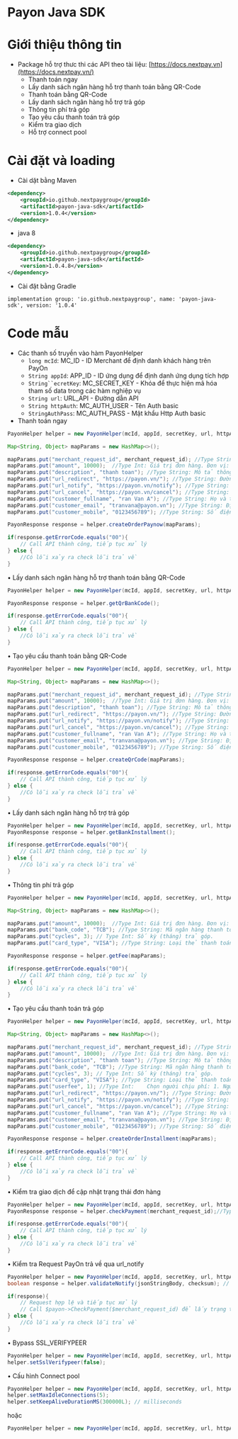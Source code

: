 # Payon Java SDK

# Giới thiệu thông tin

- Package hỗ trợ thưc thi các API theo tài liệu: [https://docs.nextpay.vn](https://docs.nextpay.vn/)
    - Thanh toán ngay
    - Lấy danh sách ngân hàng hỗ trợ thanh toán bằng QR-Code
    - Thanh toán bằng QR-Code
    - Lấy danh sách ngân hàng hỗ trợ trả góp
    - Thông tin phí trả góp
    - Tạo yêu cầu thanh toán trả góp
    - Kiểm tra giao dịch
    - Hỗ trợ connect pool

# Cài đặt và loading

- Cài dặt bằng Maven
```xml
<dependency>
    <groupId>io.github.nextpaygroup</groupId>
    <artifactId>payon-java-sdk</artifactId>
    <version>1.0.4</version>
</dependency>
```
- java 8
```xml
<dependency>
    <groupId>io.github.nextpaygroup</groupId>
    <artifactId>payon-java-sdk</artifactId>
    <version>1.0.4.8</version>
</dependency>
```
- Cài đặt bằng Gradle
```
implementation group: 'io.github.nextpaygroup', name: 'payon-java-sdk', version: '1.0.4'
```

# Code mẫu

- Các thanh số truyền vào hàm PayonHelper
    - `long mcId`: MC_ID - ID Merchant để định danh khách hàng trên PayOn
    - `String appId`: APP_ID - ID ứng dụng để định danh ứng dụng tích hợp
    - `String``ecretKey`: MC_SECRET_KEY - Khóa để thực hiện mã hóa tham số data trong các hàm nghiệp vụ
    - `String url`: URL_API - Đường dẫn API
    - `String httpAuth`: MC_AUTH_USER - Tên Auth basic
    - `StringAuthPass`: MC_AUTH_PASS - Mật khẩu Http Auth basic
- Thanh toán ngay

```java
PayonHelper helper = new PayonHelper(mcId, appId, secretKey, url, httpAuth, httpAuthPass);

Map<String, Object> mapParams = new HashMap<>();

mapParams.put("merchant_request_id", merchant_request_id); //Type String: Mã đơn hàng Merchant được tạo từ yêu cầu thanh toán
mapParams.put("amount", 10000);  //Type Int: Giá trị đơn hàng. Đơn vị: VNĐ
mapParams.put("description", "thanh toan"); //Type String: Mô tả thông tin đơn hàng
mapParams.put("url_redirect", "https://payon.vn/"); //Type String: Đường link chuyển tiếp sau khi thực hiện thanh toán thành công
mapParams.put("url_notify", "https://payon.vn/notify"); //Type String: Đường link thông báo kết quả đơn hàng
mapParams.put("url_cancel", "https://payon.vn/cancel"); //Type String: Đường link chuyển tiếp khi khách hàng hủy thanh toán
mapParams.put("customer_fullname", "ran Van A"); //Type String: Họ và tên khách hàng
mapParams.put("customer_email", "tranvana@payon.vn"); //Type String: Địa chỉ email khách hàng
mapParams.put("customer_mobile", "0123456789"); //Type String: Số điện thoại khách hàng

PayonResponse response = helper.createOrderPaynow(mapParams);

if(response.getErrorCode.equals("00"){
    // Call API thành công, tiếp tục xử lý
} else {
    //Có lỗi xảy ra check lỗi trả về
}
```

• Lấy danh sách ngân hàng hỗ trợ thanh toán bằng QR-Code

```java
PayonHelper helper = new PayonHelper(mcId, appId, secretKey, url, httpAuth, httpAuthPass);

PayonResponse response = helper.getQrBankCode();

if(response.getErrorCode.equals("00"){
    // Call API thành công, tiếp tục xử lý
} else {
    //Có lỗi xảy ra check lỗi trả về
}
```

• Tạo yêu cầu thanh toán bằng QR-Code

```java
PayonHelper helper = new PayonHelper(mcId, appId, secretKey, url, httpAuth, httpAuthPass);

Map<String, Object> mapParams = new HashMap<>();

mapParams.put("merchant_request_id", merchant_request_id); //Type String: Mã đơn hàng Merchant được tạo từ yêu cầu thanh toán
mapParams.put("amount", 10000);  //Type Int: Giá trị đơn hàng. Đơn vị: VNĐ
mapParams.put("description", "thanh toan"); //Type String: Mô tả thông tin đơn hàng
mapParams.put("url_redirect", "https://payon.vn/"); //Type String: Đường link chuyển tiếp sau khi thực hiện thanh toán thành công
mapParams.put("url_notify", "https://payon.vn/notify"); //Type String: Đường link thông báo kết quả đơn hàng
mapParams.put("url_cancel", "https://payon.vn/cancel"); //Type String: Đường link chuyển tiếp khi khách hàng hủy thanh toán
mapParams.put("customer_fullname", "ran Van A"); //Type String: Họ và tên khách hàng
mapParams.put("customer_email", "tranvana@payon.vn"); //Type String: Địa chỉ email khách hàng
mapParams.put("customer_mobile", "0123456789"); //Type String: Số điện thoại khách hàng

PayonResponse response = helper.createQrCode(mapParams);

if(response.getErrorCode.equals("00"){
    // Call API thành công, tiếp tục xử lý
} else {
    //Có lỗi xảy ra check lỗi trả về
}
```

• Lấy danh sách ngân hàng hỗ trợ trả góp

```java
PayonHelper helper = new PayonHelper(mcId, appId, secretKey, url, httpAuth, httpAuthPass);
PayonResponse response = helper.getBankInstallment();

if(response.getErrorCode.equals("00"){
    // Call API thành công, tiếp tục xử lý
} else {
    //Có lỗi xảy ra check lỗi trả về
}
```

• Thông tin phí trả góp

```java
PayonHelper helper = new PayonHelper(mcId, appId, secretKey, url, httpAuth, httpAuthPass);

Map<String, Object> mapParams = new HashMap<>();

mapParams.put("amount", 10000);  //Type Int: Giá trị đơn hàng. Đơn vị: VNĐ
mapParams.put("bank_code", "TCB"); //Type String: Mã ngân hàng thanh toán.
mapParams.put("cycles", 3); // Type Int: Số kỳ (tháng) trả góp.
mapParams.put("card_type", "VISA"); //Type String: Loại thẻ thanh toán:VISA, MASTERCARD, JCB.

PayonResponse response = helper.getFee(mapParams);

if(response.getErrorCode.equals("00"){
    // Call API thành công, tiếp tục xử lý
} else {
    //Có lỗi xảy ra check lỗi trả về
}
```

• Tạo yêu cầu thanh toán trả góp

```java
PayonHelper helper = new PayonHelper(mcId, appId, secretKey, url, httpAuth, httpAuthPass);

Map<String, Object> mapParams = new HashMap<>();

mapParams.put("merchant_request_id", merchant_request_id); //Type String: Mã đơn hàng Merchant được tạo từ yêu cầu thanh toán
mapParams.put("amount", 10000);  //Type Int: Giá trị đơn hàng. Đơn vị: VNĐ
mapParams.put("description", "thanh toan"); //Type String: Mô tả thông tin đơn hàng
mapParams.put("bank_code", "TCB"); //Type String: Mã ngân hàng thanh toán.
mapParams.put("cycles", 3); // Type Int: Số kỳ (tháng) trả góp.
mapParams.put("card_type", "VISA"); //Type String: Loại thẻ thanh toán:VISA, MASTERCARD, JCB.
mapParams.put("userfee", 1); //Type Int:	Chọn người chịu phí: 1. Người mua chịu phí thanh toán 2. Người bán chịu phí thanh toán.
mapParams.put("url_redirect", "https://payon.vn/"); //Type String: Đường link chuyển tiếp sau khi thực hiện thanh toán thành công
mapParams.put("url_notify", "https://payon.vn/notify"); //Type String: Đường link thông báo kết quả đơn hàng
mapParams.put("url_cancel", "https://payon.vn/cancel"); //Type String: Đường link chuyển tiếp khi khách hàng hủy thanh toán
mapParams.put("customer_fullname", "ran Van A"); //Type String: Họ và tên khách hàng
mapParams.put("customer_email", "tranvana@payon.vn"); //Type String: Địa chỉ email khách hàng
mapParams.put("customer_mobile", "0123456789"); //Type String: Số điện thoại khách hàng

PayonResponse response = helper.createOrderInstallment(mapParams);

if(response.getErrorCode.equals("00"){
    // Call API thành công, tiếp tục xử lý
} else {
    //Có lỗi xảy ra check lỗi trả về
}
```

• Kiểm tra giao dịch để cập nhật trạng thái đơn hàng

```java
PayonHelper helper = new PayonHelper(mcId, appId, secretKey, url, httpAuth, httpAuthPass);
PayonResponse response = helper.checkPayment(merchant_request_id);//Type String: Mã đơn hàng Merchant được tạo từ yêu cầu thanh toán

if(response.getErrorCode.equals("00"){
    // Call API thành công, tiếp tục xử lý
} else {
    //Có lỗi xảy ra check lỗi trả về
}
```

• Kiểm tra Request PayOn trả về qua url_notify

```java
PayonHelper helper = new PayonHelper(mcId, appId, secretKey, url, httpAuth, httpAuthPass);
boolean response = helper.validateNotify(jsonStringBody, checksum); // jsonStringBody và checksum được trả về qua url

if(response){
    // Request hợp lệ và tiếp tục xử lý
    // Call $payon->CheckPayment($merchant_request_id) để lấy trạng thái đơn hàng mới nhất sau đó sẽ xử lý cập nhật trạng thái đơn hàng
} else {
    //Có lỗi xảy ra check lỗi trả về
}
```

• Bypass SSL_VERIFYPEER

```java
PayonHelper helper = new PayonHelper(mcId, appId, secretKey, url, httpAuth, httpAuthPass);
helper.setSslVerifypeer(false);
```
• Cấu hình Connect pool

```java
PayonHelper helper = new PayonHelper(mcId, appId, secretKey, url, httpAuth, httpAuthPass);
helper.setMaxIdleConnections(5);
helper.setKeepAliveDurationMS(300000L); // milliseconds
```
hoặc

```java
PayonHelper helper = new PayonHelper(mcId, appId, secretKey, url, httpAuth, httpAuthPass, 5, 300000L);
```
